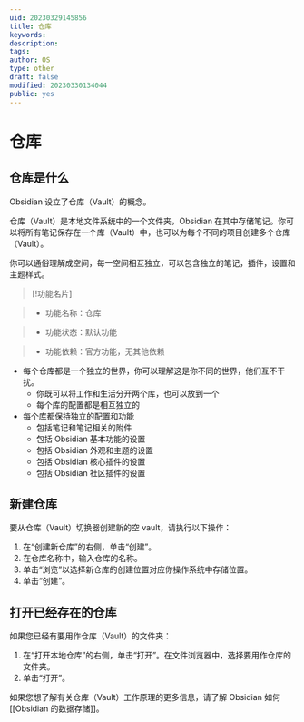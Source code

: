 ```yaml
---
uid: 20230329145856
title: 仓库
keywords: 
description: 
tags: 
author: OS
type: other
draft: false
modified: 20230330134044
public: yes
---
```


# 仓库

## 仓库是什么

Obsidian 设立了仓库（Vault）的概念。

仓库（Vault）是本地文件系统中的一个文件夹，Obsidian 在其中存储笔记。你可以将所有笔记保存在一个库（Vault）中，也可以为每个不同的项目创建多个仓库（Vault）。

你可以通俗理解成空间，每一空间相互独立，可以包含独立的笔记，插件，设置和主题样式。

>[!功能名片]

>- 功能名称：仓库

>- 功能状态：默认功能

>- 功能依赖：官方功能，无其他依赖

- 每个仓库都是一个独立的世界，你可以理解这是你不同的世界，他们互不干扰。
	- 你既可以将工作和生活分开两个库，也可以放到一个
	- 每个库的配置都是相互独立的
- 每个库都保持独立的配置和功能
	- 包括笔记和笔记相关的附件
	- 包括 Obsidian 基本功能的设置
	- 包括 Obsidian 外观和主题的设置
	- 包括 Obsidian 核心插件的设置
	- 包括 Obsidian 社区插件的设置

## 新建仓库

要从仓库（Vault）切换器创建新的空 vault，请执行以下操作：

1. 在“创建新仓库”的右侧，单击“创建”。
2. 在仓库名称中，输入仓库的名称。
3. 单击“浏览”以选择新仓库的创建位置对应你操作系统中存储位置。
4. 单击“创建”。

## 打开已经存在的仓库

如果您已经有要用作仓库（Vault）的文件夹：

1. 在“打开本地仓库”的右侧，单击“打开”。在文件浏览器中，选择要用作仓库的文件夹。
2. 单击“打开”。

如果您想了解有关仓库（Vault）工作原理的更多信息，请了解 Obsidian 如何 [[Obsidian 的数据存储]]。